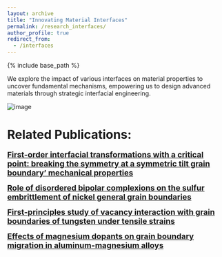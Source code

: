 ```yaml
---
layout: archive
title: "Innovating Material Interfaces"
permalink: /research_interfaces/
author_profile: true
redirect_from:
  - /interfaces
---
```


{% include base_path %}


We explore the impact of various interfaces on material properties to uncover fundamental mechanisms, empowering us to design advanced materials through strategic interfacial engineering.

![image](https://github.com/user-attachments/assets/c8815956-75bc-46ef-ab22-c3e83dbfb20a)

Related Publications:
======
<a href="/publication/2018-02-PRL-interface-phase" style="font-size: 18px; font-weight: bold;">First-order interfacial transformations with a critical point: breaking the symmetry at a symmetric tilt grain boundary’ mechanical properties</a>

<a href="/publication/2018-07-GB-embrittle" style="font-size: 18px; font-weight: bold;">Role of disordered bipolar complexions on the sulfur embrittlement of nickel general grain boundaries</a>

<a href="/publication/2021-12-DFT-W-GB" style="font-size: 18px; font-weight: bold;">First-principles study of vacancy interaction with grain boundaries of tungsten under tensile strains</a>

<a href="/publication/2021-02-Mg-dopants" style="font-size: 18px; font-weight: bold;">Effects of magnesium dopants on grain boundary migration in aluminum-magnesium alloys</a>


